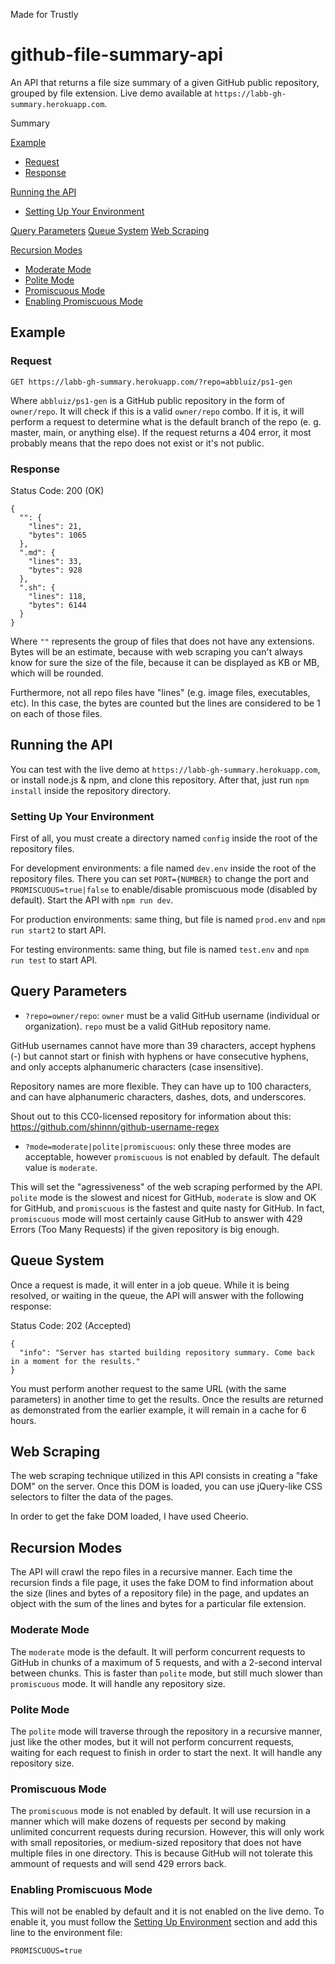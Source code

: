 Made for Trustly

# github-file-summary-api

An API that returns a file size summary of a given GitHub public repository, grouped by file extension. Live demo available at `https://labb-gh-summary.herokuapp.com`.

Summary

[Example](#example)
* [Request](#request)
* [Response](#response)

[Running the API](#running-the-api)
* [Setting Up Your Environment](#setting-up-your-environment)

[Query Parameters](#query-parameters)
[Queue System](#queue-system)
[Web Scraping](#web-scraping)

[Recursion Modes](#recursion-modes)
* [Moderate Mode](#moderate-mode)
* [Polite Mode](#polite-mode)
* [Promiscuous Mode](#promiscuous-mode)
* [Enabling Promiscuous Mode](#enabling-promiscuous-mode)

## Example

### Request
```
GET https://labb-gh-summary.herokuapp.com/?repo=abbluiz/ps1-gen
```
Where `abbluiz/ps1-gen` is a GitHub public repository in the form of `owner/repo`. It will check if this is a valid `owner/repo` combo. If it is, it will perform a request to determine what is the default branch of the repo (e. g. master, main, or anything else). If the request returns a 404 error, it most probably means that the repo does not exist or it's not public.

### Response

Status Code: 200 (OK)

```
{
  "": {
    "lines": 21,
    "bytes": 1065
  },
  ".md": {
    "lines": 33,
    "bytes": 928
  },
  ".sh": {
    "lines": 118,
    "bytes": 6144
  }
}
```

Where `""` represents the group of files that does not have any extensions. Bytes will be an estimate, because with web scraping you can't always know for sure the size of the file, because it can be displayed as KB or MB, which will be rounded.

Furthermore, not all repo files have "lines" (e.g. image files, executables, etc). In this case, the bytes are counted but the lines are considered to be 1 on each of those files.

## Running the API

You can test with the live demo at `https://labb-gh-summary.herokuapp.com`, or install node.js & npm, and clone this repository. After that, just run `npm install` inside the repository directory.

### Setting Up Your Environment

First of all, you must create a directory named `config` inside the root of the repository files.

For development environments: a file named `dev.env` inside the root of the repository files. There you can set `PORT={NUMBER}` to change the port and `PROMISCUOUS=true|false` to enable/disable promiscuous mode (disabled by default). Start the API with `npm run dev`.

For production environments: same thing, but file is named `prod.env` and `npm run start2` to start API.

For testing environments: same thing, but file is named `test.env` and `npm run test` to start API.

## Query Parameters

* `?repo=owner/repo`: `owner` must be a valid GitHub username (individual or organization). `repo` must be a valid GitHub repository name.

GitHub usernames cannot have more than 39 characters, accept hyphens (-) but cannot start or finish with hyphens or have consecutive hyphens, and only accepts alphanumeric characters (case insensitive).

Repository names are more flexible. They can have up to 100 characters, and can have alphanumeric characters, dashes, dots, and underscores.

Shout out to this CC0-licensed repository for information about this: https://github.com/shinnn/github-username-regex

* `?mode=moderate|polite|promiscuous`: only these three modes are acceptable, however `promiscuous` is not enabled by default. The default value is `moderate`.

This will set the "agressiveness" of the web scraping performed by the API. `polite` mode is the slowest and nicest for GitHub, `moderate` is slow and OK for GitHub, and `promiscuous` is the fastest and quite nasty for GitHub. In fact, `promiscuous` mode will most certainly cause GitHub to answer with 429 Errors (Too Many Requests) if the given repository is big enough.

## Queue System

Once a request is made, it will enter in a job queue. While it is being resolved, or waiting in the queue, the API will answer with the following response:

Status Code: 202 (Accepted)

```
{
  "info": "Server has started building repository summary. Come back in a moment for the results."
}
```

You must perform another request to the same URL (with the same parameters) in another time to get the results. Once the results are returned as demonstrated from the earlier example, it will remain in a cache for 6 hours.

## Web Scraping

The web scraping technique utilized in this API consists in creating a "fake DOM" on the server. Once this DOM is loaded, you can use jQuery-like CSS selectors to filter the data of the pages.

In order to get the fake DOM loaded, I have used Cheerio.

## Recursion Modes

The API will crawl the repo files in a recursive manner. Each time the recursion finds a file page, it uses the fake DOM to find information about the size (lines and bytes of a repository file) in the page, and updates an object with the sum of the lines and bytes for a particular file extension.

### Moderate Mode

The `moderate` mode is the default. It will perform concurrent requests to GitHub in chunks of a maximum of 5 requests, and with a 2-second interval between chunks. This is faster than `polite` mode, but still much slower than `promiscuous` mode. It will handle any repository size.

### Polite Mode

The `polite` mode will traverse through the repository in a recursive manner, just like the other modes, but it will not perform concurrent requests, waiting for each request to finish in order to start the next. It will handle any repository size.

### Promiscuous Mode

The `promiscuous` mode is not enabled by default. It will use recursion in a manner which will make dozens of requests per second by making unlimited concurrent requests during recursion. However, this will only work with small repositories, or medium-sized repository that does not have multiple files in one directory. This is because GitHub will not tolerate this ammount of requests and will send 429 errors back. 

### Enabling Promiscuous Mode

This will not be enabled by default and it is not enabled on the live demo. To enable it, you must follow the [Setting Up Environment](#setting-up-environment) section and add this line to the environment file:

```
PROMISCUOUS=true
```
